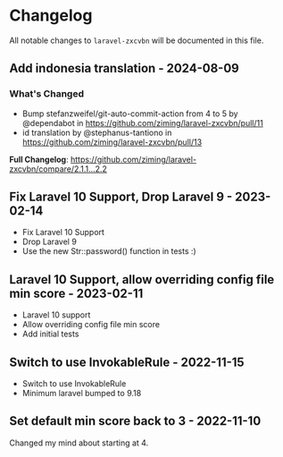 # Changelog

All notable changes to `laravel-zxcvbn` will be documented in this file.

## Add indonesia translation - 2024-08-09

### What's Changed

* Bump stefanzweifel/git-auto-commit-action from 4 to 5 by @dependabot in https://github.com/ziming/laravel-zxcvbn/pull/11
* id translation by @stephanus-tantiono in https://github.com/ziming/laravel-zxcvbn/pull/13

**Full Changelog**: https://github.com/ziming/laravel-zxcvbn/compare/2.1.1...2.2

## Fix Laravel 10 Support, Drop Laravel 9 - 2023-02-14

- Fix Laravel 10 Support
- Drop Laravel 9
- Use the new Str::password() function in tests :)

## Laravel 10 Support, allow overriding config file min score - 2023-02-11

- Laravel 10 support
- Allow overriding config file min score
- Add initial tests

## Switch to use InvokableRule - 2022-11-15

- Switch to use InvokableRule
- Minimum laravel bumped to 9.18

## Set default min score back to 3 - 2022-11-10

Changed my mind about starting at 4.
